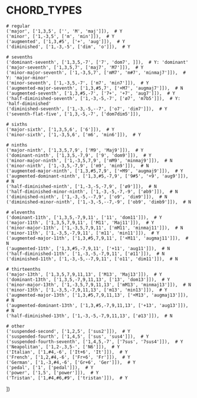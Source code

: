 
# CHORD_TYPES 
    # regular
    ('major', ['1,3,5', ['', 'M', 'maj']]),  # Y
    ('minor', ['1,-3,5', ['m', 'min']]),  # Y
    ('augmented', ['1,3,#5', ['+', 'aug']]),  # Y
    ('diminished', ['1,-3,-5', ['dim', 'o']]),  # Y

    # sevenths
    ('dominant-seventh', ['1,3,5,-7', ['7', 'dom7', ]]),  # Y: 'dominant'
    ('major-seventh', ['1,3,5,7', ['maj7', 'M7']]),  # Y
    ('minor-major-seventh', ['1,-3,5,7', ['mM7', 'm#7', 'minmaj7']]),  # Y: 'major-minor'
    ('minor-seventh', ['1,-3,5,-7', ['m7', 'min7']]),  # Y
    ('augmented-major-seventh', ['1,3,#5,7', ['+M7', 'augmaj7']]),  # N
    ('augmented-seventh', ['1,3,#5,-7', ['7+', '+7', 'aug7']]),  # Y
    ('half-diminished-seventh', ['1,-3,-5,-7', ['ø7', 'm7b5']]),  # Y: 'half-diminished'
    ('diminished-seventh', ['1,-3,-5,--7', ['o7', 'dim7']]),  # Y
    ('seventh-flat-five', ['1,3,-5,-7', ['dom7dim5']]), 

    # sixths
    ('major-sixth', ['1,3,5,6', ['6']]),  # Y
    ('minor-sixth', ['1,-3,5,6', ['m6', 'min6']]),  # Y

    # ninths
    ('major-ninth', ['1,3,5,7,9', ['M9', 'Maj9']]),  # Y
    ('dominant-ninth', ['1,3,5,-7,9', ['9', 'dom9']]),  # Y
    ('minor-major-ninth', ['1,-3,5,7,9', ['mM9', 'minmaj9']]),  # N
    ('minor-ninth', ['1,-3,5,-7,9', ['m9', 'min9']]),  # N
    ('augmented-major-ninth', ['1,3,#5,7,9', ['+M9', 'augmaj9']]),  # Y
    ('augmented-dominant-ninth', ['1,3,#5,-7,9', ['9#5', '+9', 'aug9']]),  # N
    ('half-diminished-ninth', ['1,-3,-5,-7,9', ['ø9']]),  # N
    ('half-diminished-minor-ninth', ['1,-3,-5,-7,-9', ['øb9']]),  # N
    ('diminished-ninth', ['1,-3,-5,--7,9', ['o9', 'dim9']]),  # N
    ('diminished-minor-ninth', ['1,-3,-5,--7,-9', ['ob9', 'dimb9']]),  # N

    # elevenths
    ('dominant-11th', ['1,3,5,-7,9,11', ['11', 'dom11']]),  # Y
    ('major-11th', ['1,3,5,7,9,11', ['M11', 'Maj11']]),  # Y
    ('minor-major-11th', ['1,-3,5,7,9,11', ['mM11', 'minmaj11']]),  # N
    ('minor-11th', ['1,-3,5,-7,9,11', ['m11', 'min11']]),  # Y
    ('augmented-major-11th', ['1,3,#5,7,9,11', ['+M11', 'augmaj11']]),  # N
    ('augmented-11th', ['1,3,#5,-7,9,11', ['+11', 'aug11']]),  # N
    ('half-diminished-11th', ['1,-3,-5,-7,9,11', ['ø11']]),  # N
    ('diminished-11th', ['1,-3,-5,--7,9,11', ['o11', 'dim11']]),  # N

    # thirteenths
    ('major-13th', ['1,3,5,7,9,11,13', ['M13', 'Maj13']]),  # Y
    ('dominant-13th', ['1,3,5,-7,9,11,13', ['13', 'dom13']]),  # Y
    ('minor-major-13th', ['1,-3,5,7,9,11,13', ['mM13', 'minmaj13']]),  # N
    ('minor-13th', ['1,-3,5,-7,9,11,13', ['m13', 'min13']]),  # Y
    ('augmented-major-13th', ['1,3,#5,7,9,11,13', ['+M13', 'augmaj13']]),  # N
    ('augmented-dominant-13th', ['1,3,#5,-7,9,11,13', ['+13', 'aug13']]),  # N
    ('half-diminished-13th', ['1,-3,-5,-7,9,11,13', ['ø13']]),  # N

    # other
    ('suspended-second', ['1,2,5', ['sus2']]),  # Y
    ('suspended-fourth', ['1,4,5', ['sus', 'sus4']]),  # Y
    ('suspended-fourth-seventh', ['1,4,5,-7', ['7sus', '7sus4']]),  # Y
    ('Neapolitan', ['1,2-,3,5-', ['N6']]),  # Y
    ('Italian', ['1,#4,-6', ['It+6', 'It']]),  # Y
    ('French', ['1,2,#4,-6', ['Fr+6', 'Fr']]),  # Y
    ('German', ['1,-3,#4,-6', ['Gr+6', 'Ger']]),  # Y
    ('pedal', ['1', ['pedal']]),  # Y
    ('power', ['1,5', ['power']]),  # Y
    ('Tristan', ['1,#4,#6,#9', ['tristan']]),  # Y
])
